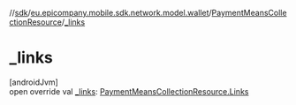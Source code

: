 //[sdk](../../../index.md)/[eu.epicompany.mobile.sdk.network.model.wallet](../index.md)/[PaymentMeansCollectionResource](index.md)/[_links](_links.md)

# _links

[androidJvm]\
open override val [_links](_links.md): [PaymentMeansCollectionResource.Links](-links/index.md)
